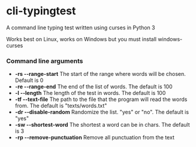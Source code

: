 # cli-typingtest
A command line typing test written using curses in Python 3

Works best on Linux, works on Windows but you must install windows-curses

### Command line arguments
* **-rs --range-start** The start of the range where words will be chosen. Default is 0
* **-re --range-end** The end of the list of words. The default is 100
* **-l --length** The length of the test in words. The default is 100
* **-tf --text-file** The path to the file that the program will read the words from. The default is "texts/words.txt"
* **-dr --disable-random** Randomize the list. "yes" or "no". The default is "yes"
* **-sw --shortest-word** The shortest a word can be in chars. The default is 3
* **-rp --remove-punctuation** Remove all punctuation from the text